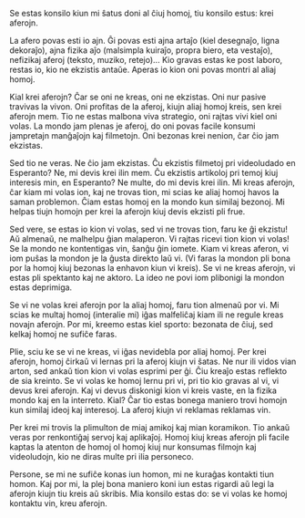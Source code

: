 Se estas konsilo kiun mi ŝatus doni al ĉiuj homoj, tiu konsilo estus: krei aferojn.

La afero povas esti io ajn. Ĝi povas esti ajna artaĵo (kiel desegnaĵo, ligna dekoraĵo), ajna fizika aĵo (malsimpla kuiraĵo, propra biero, eta vestaĵo), nefizikaj aferoj (teksto, muziko, retejo)... Kio gravas estas ke post laboro, restas io, kio ne ekzistis antaŭe. Aperas io kion oni povas montri al aliaj homoj.

Kial krei aferojn? Ĉar se oni ne kreas, oni ne ekzistas. Oni nur pasive travivas la vivon. Oni profitas de la aferoj, kiujn aliaj homoj kreis, sen krei aferojn mem. Tio ne estas malbona viva strategio, oni rajtas vivi kiel oni volas. La mondo jam plenas je aferoj, do oni povas facile konsumi jampretajn manĝaĵojn kaj filmetojn. Oni bezonas krei nenion, ĉar ĉio jam ekzistas.

Sed tio ne veras. Ne ĉio jam ekzistas. Ĉu ekzistis filmetoj pri videoludado en Esperanto? Ne, mi devis krei ilin mem. Ĉu ekzistis artikoloj pri temoj kiuj interesis min, en Esperanto? Ne multe, do mi devis krei ilin. Mi kreas aferojn, ĉar kiam mi volas ion, kaj ne trovas tion, mi scias ke aliaj homoj havos la saman problemon. Ĉiam estas homoj en la mondo kun similaj bezonoj. Mi helpas tiujn homojn per krei la aferojn kiuj devis ekzisti pli frue.

Sed vere, se estas io kion vi volas, sed vi ne trovas tion, faru ke ĝi ekzistu! Aŭ almenaŭ, ne malhelpu ĝian malaperon. Vi rajtas ricevi tion kion vi volas! Se la mondo ne kontentigas vin, ŝanĝu ĝin iomete. Kiam vi kreas aferon, vi iom puŝas la mondon je la ĝusta direkto laŭ vi. (Vi faras la mondon pli bona por la homoj kiuj bezonas la enhavon kiun vi kreis). Se vi ne kreas aferojn, vi estas pli spektanto kaj ne aktoro. La ideo ne povi iom plibonigi la mondon estas deprimiga.

Se vi ne volas krei aferojn por la aliaj homoj, faru tion almenaŭ por vi. Mi scias ke multaj homoj (interalie mi) iĝas malfeliĉaj kiam ili ne regule kreas novajn aferojn. Por mi, kreemo estas kiel sporto: bezonata de ĉiuj, sed kelkaj homoj ne sufiĉe faras.

Plie, sciu ke se vi ne kreas, vi iĝas nevidebla por aliaj homoj. Per krei aferojn, homoj ĉirkaŭ vi lernas pri la aferoj kiujn vi ŝatas. Ne nur ili vidos vian arton, sed ankaŭ tion kion vi volas esprimi per ĝi. Ĉiu kreaĵo estas reflekto de sia kreinto. Se vi volas ke homoj lernu pri vi, pri tio kio gravas al vi, vi devus krei aferojn. Kaj vi devus diskonigi kion vi kreis vaste, en la fizika mondo kaj en la interreto. Kial? Ĉar tio estas bonega maniero trovi homojn kun similaj ideoj kaj interesoj. La aferoj kiujn vi reklamas reklamas vin.

Per krei mi trovis la plimulton de miaj amikoj kaj mian koramikon. Tio ankaŭ veras por renkontiĝaj servoj kaj aplikaĵoj. Homoj kiuj kreas aferojn pli facile kaptas la atenton de homoj ol homoj kiuj nur konsumas filmojn kaj videoludojn, kio ne diras multe pri ilia personeco.

Persone, se mi ne sufiĉe konas iun homon, mi ne kuraĝas kontakti tiun homon. Kaj por mi, la plej bona maniero koni iun estas rigardi aŭ legi la aferojn kiujn tiu kreis aŭ skribis. Mia konsilo estas do: se vi volas ke homoj kontaktu vin, kreu aferojn.